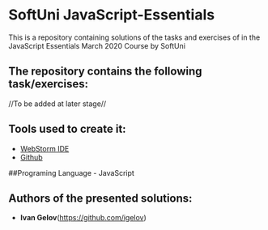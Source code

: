 
# SoftUni JavaScript-Essentials

This is a repository containing  solutions of the tasks and exercises of in the JavaScript Essentials March 2020 Course by SoftUni

## The repository contains the following task/exercises:

//To be added at later stage//

## Tools used to create it: 
*	[WebStorm IDE](https://www.jetbrains.com/webstorm/)
*	[Github](https://github.com/)

##Programing Language - JavaScript

## Authors of the presented solutions:

* **Ivan Gelov**(https://github.com/igelov)
